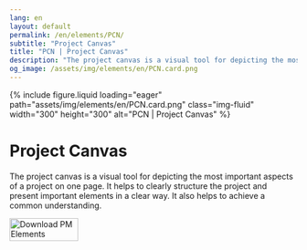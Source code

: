 ```yaml
---
lang: en
layout: default
permalink: /en/elements/PCN/
subtitle: "Project Canvas"
title: "PCN | Project Canvas"
description: "The project canvas is a visual tool for depicting the most important aspects of a project on one page. It helps to clearly structure the project and present important elements in a clear way. It also helps to achieve a common understanding."
og_image: /assets/img/elements/en/PCN.card.png
---
```


{% include figure.liquid loading="eager" path="assets/img/elements/en/PCN.card.png" class="img-fluid" width="300" height="300" alt="PCN | Project Canvas" %}

# Project Canvas

The project canvas is a visual tool for depicting the most important aspects of a project on one page. It helps to clearly structure the project and present important elements in a clear way. It also helps to achieve a common understanding.

<a href="https://apps.apple.com/app/apple-store/id6738084498?pt=127441684&ct=website&mt=8">
  <img src="{{ "assets/img/en/appstore.png" | relative_url }}" width="120" height="40" alt="Download PM Elements">
</a>
